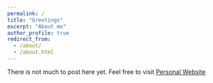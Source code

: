 ```yaml
---
permalink: /
title: "Greetings"
excerpt: "About me"
author_profile: true
redirect_from: 
  - /about/
  - /about.html
---
```

There is not much to post here yet. 
Feel free to visit [Personal Website](https://www.hongshenxu.com/)


